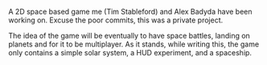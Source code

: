 A 2D space based game me (Tim Stableford) and Alex Badyda have been working on.
Excuse the poor commits, this was a private project.

The idea of the game will be eventually to have space battles, landing on planets and for it to be multiplayer.
As it stands, while writing this, the game only contains a simple solar system, a HUD experiment, and a spaceship.
